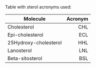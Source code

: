 Table with sterol acronyms used:

| Molecule        | Acronym  | 
| ------------- |-------------:| 
| Cholesterol     |  CHL        |   
| Epi-cholesterol |  ECL        |   
| 25Hydroxy-cholesterol |  HHL       
| Lanosterol      |  LNL        |     
| Beta-sitosterol |  BSL        |    
